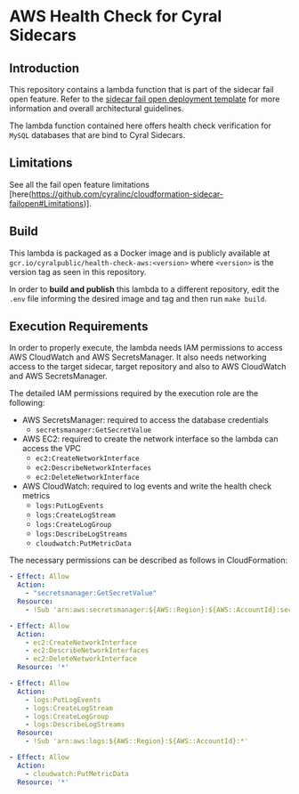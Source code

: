# AWS Health Check for Cyral Sidecars

## Introduction

This repository contains a lambda function that is part of the sidecar fail open feature.
Refer to the [sidecar fail open deployment template](https://github.com/cyralinc/cloudformation-sidecar-failopen)
for more information and overall architectural guidelines.

The lambda function contained here offers health check verification for `MySQL` databases that are bind to
Cyral Sidecars.

## Limitations

See all the fail open feature limitations [here(https://github.com/cyralinc/cloudformation-sidecar-failopen#Limitations)].

## Build

This lambda is packaged as a Docker image and is publicly available at `gcr.io/cyralpublic/health-check-aws:<version>`
where `<version>` is the version tag as seen in this repository.

In order to **build and publish** this lambda to a different repository, edit the `.env` file informing the desired
image and tag and then run `make build`.

## Execution Requirements

In order to properly execute, the lambda needs IAM permissions to access AWS CloudWatch and AWS SecretsManager.
It also needs networking access to the target sidecar, target repository and also to AWS CloudWatch and
AWS SecretsManager.

The detailed IAM permissions required by the execution role are the following:

- AWS SecretsManager: required to access the database credentials
  - `secretsmanager:GetSecretValue`
- AWS EC2: required to create the network interface so the lambda can access the VPC
  - `ec2:CreateNetworkInterface`
  - `ec2:DescribeNetworkInterfaces`
  - `ec2:DeleteNetworkInterface`
- AWS CloudWatch: required to log events and write the health check metrics
  - `logs:PutLogEvents`
  - `logs:CreateLogStream`
  - `logs:CreateLogGroup`
  - `logs:DescribeLogStreams`
  - `cloudwatch:PutMetricData`

The necessary permissions can be described as follows in CloudFormation:
```yaml
- Effect: Allow
  Action:
    - "secretsmanager:GetSecretValue"
  Resource:
    - !Sub 'arn:aws:secretsmanager:${AWS::Region}:${AWS::AccountId}:secret:${DBSecretLocation}*'

- Effect: Allow
  Action:
    - ec2:CreateNetworkInterface
    - ec2:DescribeNetworkInterfaces
    - ec2:DeleteNetworkInterface
  Resource: '*'

- Effect: Allow
  Action:
    - logs:PutLogEvents
    - logs:CreateLogStream
    - logs:CreateLogGroup
    - logs:DescribeLogStreams
  Resource:
    - !Sub 'arn:aws:logs:${AWS::Region}:${AWS::AccountId}:*'

- Effect: Allow
  Action:
    - cloudwatch:PutMetricData
  Resource: '*'
 
```
